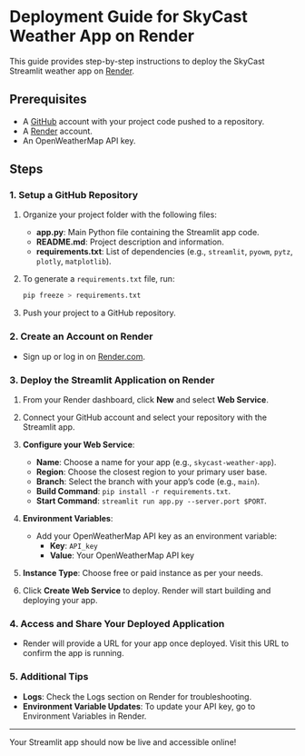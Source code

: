 
# Deployment Guide for SkyCast Weather App on Render

This guide provides step-by-step instructions to deploy the SkyCast Streamlit weather app on [Render](https://render.com/).

## Prerequisites

- A [GitHub](https://github.com/) account with your project code pushed to a repository.
- A [Render](https://render.com/) account.
- An OpenWeatherMap API key.

## Steps

### 1. Setup a GitHub Repository
1. Organize your project folder with the following files:
   - **app.py**: Main Python file containing the Streamlit app code.
   - **README.md**: Project description and information.
   - **requirements.txt**: List of dependencies (e.g., `streamlit`, `pyowm`, `pytz`, `plotly`, `matplotlib`).

2. To generate a `requirements.txt` file, run:
   ```bash
   pip freeze > requirements.txt
   ```

3. Push your project to a GitHub repository.

### 2. Create an Account on Render
- Sign up or log in on [Render.com](https://render.com/).

### 3. Deploy the Streamlit Application on Render
1. From your Render dashboard, click **New** and select **Web Service**.

2. Connect your GitHub account and select your repository with the Streamlit app.

3. **Configure your Web Service**:
   - **Name**: Choose a name for your app (e.g., `skycast-weather-app`).
   - **Region**: Choose the closest region to your primary user base.
   - **Branch**: Select the branch with your app’s code (e.g., `main`).
   - **Build Command**: `pip install -r requirements.txt`.
   - **Start Command**: `streamlit run app.py --server.port $PORT`.

4. **Environment Variables**:
   - Add your OpenWeatherMap API key as an environment variable:
     - **Key**: `API_key`
     - **Value**: Your OpenWeatherMap API key

5. **Instance Type**: Choose free or paid instance as per your needs.

6. Click **Create Web Service** to deploy. Render will start building and deploying your app.

### 4. Access and Share Your Deployed Application
- Render will provide a URL for your app once deployed. Visit this URL to confirm the app is running.

### 5. Additional Tips
- **Logs**: Check the Logs section on Render for troubleshooting.
- **Environment Variable Updates**: To update your API key, go to Environment Variables in Render.

---

Your Streamlit app should now be live and accessible online! 
